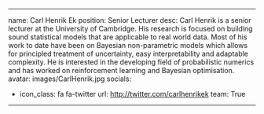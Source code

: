 ---
name: Carl Henrik Ek
position: Senior Lecturer
desc:
  Carl Henrik is a senior lecturer at the University of Cambridge. His research is focused on building sound statistical models that are applicable to real world data. Most of his work to date have been on Bayesian non-parametric models which allows for principled treatment of uncertainty, easy interpretability and adaptable complexity. He is interested in the developing field of probabilistic numerics and has worked on reinforcement learning and Bayesian optimisation.
avatar: images/CarlHenrik.jpg
socials:
- icon_class: fa fa-twitter
  url: http://twitter.com/carlhenrikek
team: True
----
  
  

